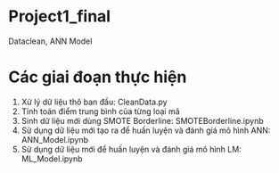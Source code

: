 # Project1_final
 Dataclean, ANN Model
# Các giai đoạn thực hiện 
1. Xử lý dữ liệu thô ban đầu: CleanData.py
2. Tính toán điểm trung bình của từng loại mã
3. Sinh dữ liệu mới dùng SMOTE Borderline: SMOTEBorderline.ipynb
4. Sử dụng dữ liệu mới tạo ra để huấn luyện và đánh giá mô hình ANN: ANN_Model.ipynb
5. Sử dụng dữ liệu mới để huấn luyện và đánh giá mô hình LM: ML_Model.ipynb
